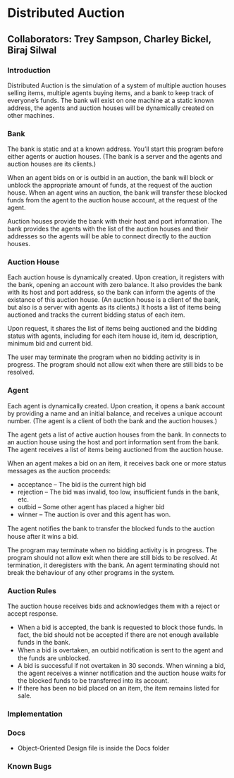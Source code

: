 # Distributed Auction

## Collaborators: Trey Sampson, Charley Bickel, Biraj Silwal 

### Introduction

Distributed Auction is the simulation of a system of multiple auction houses selling items, multiple agents buying 
items, and a bank to keep track of everyone’s funds. The bank will exist on one machine at a static known address, 
the agents and auction houses will be dynamically created on other machines.

### Bank

The bank is static and at a known address. You’ll start this program before either agents or auction houses. (The bank is a server and the agents and auction houses are its clients.)

When an agent bids on or is outbid in an auction, the bank will block or unblock the appropriate amount of funds, at the request of the auction house. When an agent wins an auction, the bank will transfer these blocked funds from the agent to the auction house account, at the request of the agent. 

Auction houses provide the bank with their host and port information. The bank provides the agents with the list of the auction houses and their addresses so the agents will be able to connect directly to the auction houses. 

### Auction House

Each auction house is dynamically created. Upon creation, it registers with the bank, opening an account with zero balance. It also provides the bank with its host and port address, so the bank can inform the agents of the existance of this auction house. (An auction house is a client of the bank, but also is a server with agents as its clients.) It hosts a list of items being auctioned and tracks the current bidding status of each item.

Upon request, it shares the list of items being auctioned and the bidding status with agents, including for each item house id, item id, description, minimum bid and current bid. 

The user may terminate the program when no bidding activity is in progress. The program should not allow exit when there are still bids to be resolved.

### Agent

Each agent is dynamically created. Upon creation, it opens a bank account by providing a name and an initial balance, and receives a unique account number. (The agent is a client of both the bank and the auction houses.) 

The agent gets a list of active auction houses from the bank. In connects to an auction house using the host and port information sent from the bank. The agent receives a list of items being auctioned from the auction house. 

When an agent makes a bid on an item, it receives back one or more status messages as the auction proceeds: 

* acceptance – The bid is the current high bid 
* rejection – The bid was invalid, too low, insufficient funds in the bank, etc. 
* outbid – Some other agent has placed a higher bid 
* winner – The auction is over and this agent has won.

The agent notiﬁes the bank to transfer the blocked funds to the auction house after it wins a bid. 

The program may terminate when no bidding activity is in progress. The program should not allow exit when there are still bids to be resolved. At termination, it deregisters with the bank. An agent terminating should not break the behaviour of any other programs in the system.

### Auction Rules

The auction house receives bids and acknowledges them with a reject or accept response.

* When a bid is accepted, the bank is requested to block those funds. In fact, the bid should not be accepted if there are not enough available funds in the bank.
* When a bid is overtaken, an outbid notiﬁcation is sent to the agent and the funds are unblocked.
* A bid is successful if not overtaken in 30 seconds. When winning a bid, the agent receives a winner notification and the auction house waits for the blocked funds to be transferred into its account. 
* If there has been no bid placed on an item, the item remains listed for sale.

### Implementation

### Docs

* Object-Oriented Design file is inside the Docs folder

### Known Bugs








